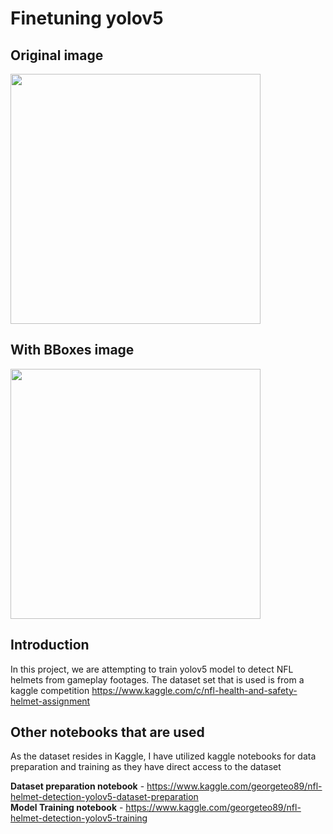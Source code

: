 # Finetuning yolov5

## Original image
<img src="gifs/57583_000082_Endzone.gif" width="400"/> 


## With BBoxes image
<img src="gifs/with_bboxes.gif" width="400"/> 

## Introduction
In this project, we are attempting to train yolov5 model to detect NFL helmets from gameplay footages. The dataset set that is used is from a kaggle competition
https://www.kaggle.com/c/nfl-health-and-safety-helmet-assignment

## Other notebooks that are used
As the dataset resides in Kaggle, I have utilized kaggle notebooks for data preparation and training as they have direct access to the dataset 

<b>Dataset preparation notebook</b> - https://www.kaggle.com/georgeteo89/nfl-helmet-detection-yolov5-dataset-preparation <br>
<b>Model Training notebook</b> - https://www.kaggle.com/georgeteo89/nfl-helmet-detection-yolov5-training
